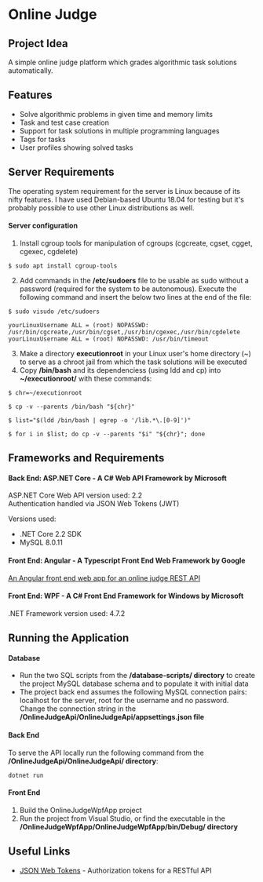 # Online Judge

## Project Idea
A simple online judge platform which grades algorithmic task solutions automatically.

## Features
- Solve algorithmic problems in given time and memory limits
- Task and test case creation
- Support for task solutions in multiple programming languages
- Tags for tasks
- User profiles showing solved tasks

## Server Requirements
The operating system requirement for the server is Linux because of its nifty features. I have used Debian-based Ubuntu 18.04 for testing but it's probably possible to use other Linux distributions as well.

#### Server configuration
1. Install cgroup tools for manipulation of cgroups (cgcreate, cgset, cgget, cgexec, cgdelete)
```console
$ sudo apt install cgroup-tools
```
2. Add commands in the **/etc/sudoers** file to be usable as sudo without a password (required for the system to be autonomous). Execute the following command and insert the below two lines at the end of the file:
```console
$ sudo visudo /etc/sudoers
```
```console
yourLinuxUsername ALL = (root) NOPASSWD: /usr/bin/cgcreate,/usr/bin/cgset,/usr/bin/cgexec,/usr/bin/cgdelete
yourLinuxUsername ALL = (root) NOPASSWD: /usr/bin/timeout
```
3. Make a directory **executionroot** in your Linux user's home directory (~) to serve as a chroot jail from which the task solutions will be executed
4. Copy **/bin/bash** and its dependenciess (using ldd and cp) into **~/executionroot/** with these commands:
```console
$ chr=~/executionroot
```
```console
$ cp -v --parents /bin/bash "${chr}"
```
```console
$ list="$(ldd /bin/bash | egrep -o '/lib.*\.[0-9]')"
```
```console
$ for i in $list; do cp -v --parents "$i" "${chr}"; done
```

## Frameworks and Requirements
#### Back End: ASP.NET Core - A C# Web API Framework by Microsoft
ASP.NET Core Web API version used: 2.2\
Authentication handled via JSON Web Tokens (JWT)

Versions used:

- .NET Core 2.2 SDK
- MySQL 8.0.11

#### Front End: Angular - A Typescript Front End Web Framework by Google
[An Angular front end web app for an online judge REST API](https://github.com/igi33/online-judge-angular-app)

#### Front End: WPF - A C# Front End Framework for Windows by Microsoft
.NET Framework version used: 4.7.2

## Running the Application
#### Database
- Run the two SQL scripts from the **/database-scripts/ directory** to create the project MySQL database schema and to populate it with initial data
- The project back end assumes the following MySQL connection pairs: localhost for the server, root for the username and no password. Change the connection string in the **/OnlineJudgeApi/OnlineJudgeApi/appsettings.json file**

#### Back End
To serve the API locally run the following command from the **/OnlineJudgeApi/OnlineJudgeApi/ directory**:
```console
dotnet run
```
#### Front End
1. Build the OnlineJudgeWpfApp project
2. Run the project from Visual Studio, or find the executable in the **/OnlineJudgeWpfApp/OnlineJudgeWpfApp/bin/Debug/ directory**

## Useful Links
* [JSON Web Tokens](https://jwt.io/) - Authorization tokens for a RESTful API
